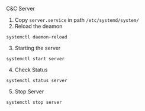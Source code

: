C&C Server

1. Copy `server.service` in path ` /etc/systemd/system/ `
2. Reload the deamon 
```
systemctl daemon-reload
```
3. Starting the server
```
systemctl start server
```
4. Check Status
```
systemctl status server
```
5. Stop Server
```
systemctl stop server
```